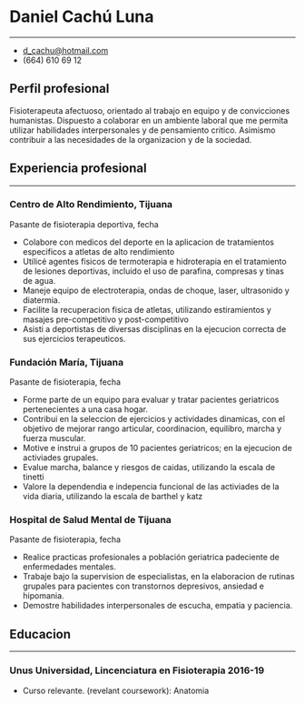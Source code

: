 # Daniel Cachú Luna
----------------------------------
* d_cachu@hotmail.com
* (664) 610 69 12

## Perfil profesional
Fisioterapeuta afectuoso, orientado al trabajo en equipo y de convicciones humanistas. Dispuesto a colaborar en un ambiente laboral que me permita utilizar habilidades interpersonales y de pensamiento critico. Asimismo contribuir a las necesidades de la organizacion y de la sociedad.

## Experiencia profesional
----------------------------------
### Centro de Alto Rendimiento, Tijuana
Pasante de fisioterapia deportiva, fecha
* Colabore con medicos del deporte en la aplicacion de tratamientos especificos a atletas de alto rendimiento
* Utilicé agentes fisicos de termoterapia e hidroterapia en el tratamiento de lesiones deportivas, incluido el uso de parafina, compresas y tinas de agua.
* Maneje equipo de electroterapia, ondas de choque, laser, ultrasonido y diatermia.
* Facilite la recuperacion fisica de atletas, utilizando estiramientos y masajes pre-competitivo y post-competitivo
* Asisti a deportistas de diversas disciplinas en la ejecucion correcta de sus ejercicios terapeuticos.

### Fundación María, Tijuana
Pasante de fisioterapia, fecha
* Forme parte de un equipo para evaluar y tratar pacientes geriatricos pertenecientes a una casa hogar.
* Contribui en la seleccion de ejercicios y actividades dinamicas, con el objetivo de mejorar rango articular, coordinacion, equilibro, marcha y fuerza muscular.
* Motive e instrui a grupos de 10 pacientes geriatricos; en la ejecucion de activiades grupales.
* Evalue marcha, balance y riesgos de caidas, utilizando la escala de tinetti
* Valore la dependendia e indepencia funcional de las activiades de la vida diaria, utilizando la escala de barthel y katz

### Hospital de Salud Mental de Tijuana
Pasante de fisioterapia, fecha
* Realice practicas profesionales a población geriatrica padeciente de enfermedades mentales.
* Trabaje bajo la supervision de especialistas, en la elaboracion de rutinas grupales para pacientes con transtornos depresivos, ansiedad e hipomania.
* Demostre habilidades interpersonales de escucha, empatia y paciencia.  

## Educacion
--------------------------------
### Unus Universidad, Lincenciatura en Fisioterapia 2016-19 
* Curso relevante. (revelant coursework): Anatomia

